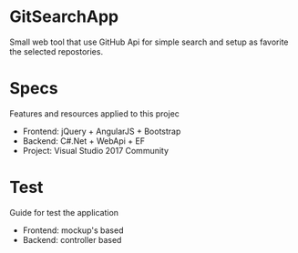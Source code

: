 # GitSearchApp
Small web tool that use GitHub Api for simple search and setup as favorite the selected repostories.

# Specs
Features and resources applied to this projec

* Frontend: jQuery + AngularJS + Bootstrap
* Backend: C#.Net + WebApi + EF
* Project: Visual Studio 2017 Community

# Test
Guide for test the application

* Frontend: mockup's based
* Backend: controller based
